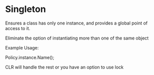 # Singleton
Ensures a class has only one instance, and provides a global point of access to it. 
<br>

Eliminate the option of instantiating more than one of the same object<br>

Example Usage: <br>

Policy.instance.Name();<br>

CLR will handle the rest or you have an option to use lock<br>


